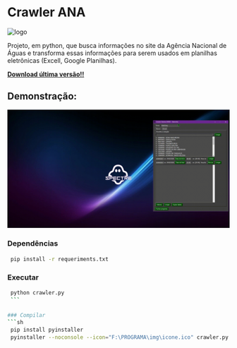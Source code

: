 # Crawler ANA 
![logo](https://github.com/raylan-oliveira/crawler-ANA/raw/main/img/icone.ico)

Projeto, em python, que busca informações no site da Agência Nacional de Águas e transforma essas informações para serem usados em planilhas eletrônicas (Excell, Google Planilhas).

[**Download última versão!!**](https://github.com/raylan-oliveira/crawler-ANA/releases/latest)
## Demonstração:
![Demon](https://github.com/raylan-oliveira/crawler-ANA/raw/main/img/demo.gif)

### Dependências
   ```sh
	pip install -r requeriments.txt
   ```
   
### Executar
   ```sh
	python crawler.py
	```
	
### Compilar
   ```sh
	pip install pyinstaller
	pyinstaller --noconsole --icon="F:\PROGRAMA\img\icone.ico" crawler.py	
   ```